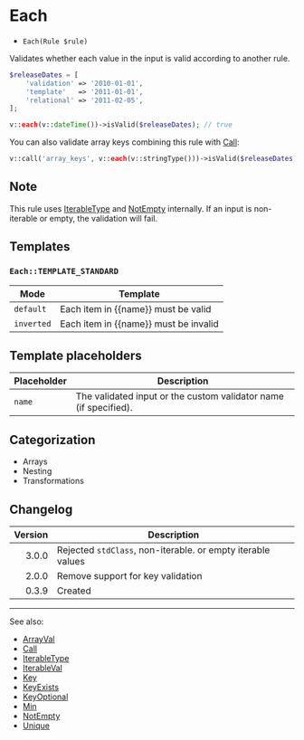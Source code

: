 # Each

- `Each(Rule $rule)`

Validates whether each value in the input is valid according to another rule.

```php
$releaseDates = [
    'validation' => '2010-01-01',
    'template'   => '2011-01-01',
    'relational' => '2011-02-05',
];

v::each(v::dateTime())->isValid($releaseDates); // true
```

You can also validate array keys combining this rule with [Call](Call.md):

```php
v::call('array_keys', v::each(v::stringType()))->isValid($releaseDates); // true
```

## Note

This rule uses [IterableType](IterableType.md) and [NotEmpty](NotEmpty.md) internally. If an input is non-iterable or
empty, the validation will fail.

## Templates

### `Each::TEMPLATE_STANDARD`

| Mode       | Template                              |
|------------|---------------------------------------|
| `default`  | Each item in {{name}} must be valid   |
| `inverted` | Each item in {{name}} must be invalid |

## Template placeholders

| Placeholder | Description                                                      |
|-------------|------------------------------------------------------------------|
| `name`      | The validated input or the custom validator name (if specified). |

## Categorization

- Arrays
- Nesting
- Transformations

## Changelog

| Version | Description                                                 |
|--------:|-------------------------------------------------------------|
|   3.0.0 | Rejected `stdClass`, non-iterable. or empty iterable values |
|   2.0.0 | Remove support for key validation                           |
|   0.3.9 | Created                                                     |

***
See also:

- [ArrayVal](ArrayVal.md)
- [Call](Call.md)
- [IterableType](IterableType.md)
- [IterableVal](IterableVal.md)
- [Key](Key.md)
- [KeyExists](KeyExists.md)
- [KeyOptional](KeyOptional.md)
- [Min](Min.md)
- [NotEmpty](NotEmpty.md)
- [Unique](Unique.md)
